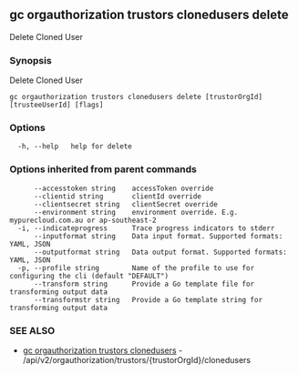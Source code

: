 ## gc orgauthorization trustors clonedusers delete

Delete Cloned User

### Synopsis

Delete Cloned User

```
gc orgauthorization trustors clonedusers delete [trustorOrgId] [trusteeUserId] [flags]
```

### Options

```
  -h, --help   help for delete
```

### Options inherited from parent commands

```
      --accesstoken string    accessToken override
      --clientid string       clientId override
      --clientsecret string   clientSecret override
      --environment string    environment override. E.g. mypurecloud.com.au or ap-southeast-2
  -i, --indicateprogress      Trace progress indicators to stderr
      --inputformat string    Data input format. Supported formats: YAML, JSON
      --outputformat string   Data output format. Supported formats: YAML, JSON
  -p, --profile string        Name of the profile to use for configuring the cli (default "DEFAULT")
      --transform string      Provide a Go template file for transforming output data
      --transformstr string   Provide a Go template string for transforming output data
```

### SEE ALSO

* [gc orgauthorization trustors clonedusers](gc_orgauthorization_trustors_clonedusers.html)	 - /api/v2/orgauthorization/trustors/{trustorOrgId}/clonedusers


